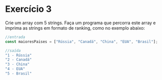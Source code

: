# Exercício 3

Crie um array com 5 strings. Faça um programa que percorra este array e imprima as strings em formato de ranking, como no exemplo abaixo:

```jsx
//entrada
const maioresPaises = ["Rússia", "Canadá", "China", "EUA", "Brasil"];

//saída
"1 - Rússia"
"2 - Canadá"
"3 - China"
"4 - EUA"
"5 - Brasil"
```


